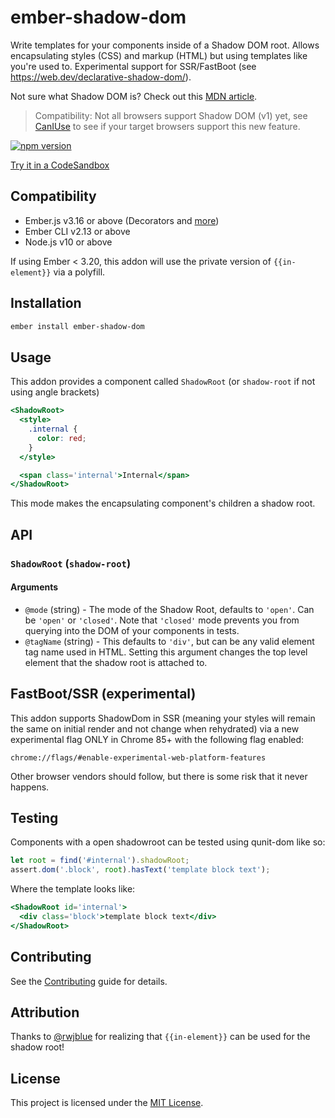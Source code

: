 # ember-shadow-dom

Write templates for your components inside of a Shadow DOM root.
Allows encapsulating styles (CSS) and markup (HTML) but using templates like
you're used to. Experimental support for SSR/FastBoot (see https://web.dev/declarative-shadow-dom/).

Not sure what Shadow DOM is? Check out this [MDN article](https://developer.mozilla.org/en-US/docs/Web/Web_Components/Using_shadow_DOM).

> Compatibility: Not all browsers support Shadow DOM (v1) yet, see [CanIUse](https://caniuse.com/#feat=shadowdomv1)
> to see if your target browsers support this new feature.

[![npm version][npm-badge]][npm-badge-url]

[Try it in a CodeSandbox](https://codesandbox.io/s/kx0x7xr8mv)

## Compatibility

- Ember.js v3.16 or above (Decorators and [more][see-why])
- Ember CLI v2.13 or above
- Node.js v10 or above

If using Ember < 3.20, this addon will use the private version of `{{in-element}}` via a polyfill.

## Installation

```sh
ember install ember-shadow-dom
```

## Usage

This addon provides a component called `ShadowRoot` (or `shadow-root` if not using angle brackets)

```hbs
<ShadowRoot>
  <style>
    .internal {
      color: red;
    }
  </style>

  <span class='internal'>Internal</span>
</ShadowRoot>
```

This mode makes the encapsulating component's children a shadow root.

## API

### `ShadowRoot` (`shadow-root`)

#### Arguments

- `@mode` (string) - The mode of the Shadow Root, defaults to `'open'`. Can be `'open'` or `'closed'`.
  Note that `'closed'` mode prevents you from querying into the DOM of your components in tests.
- `@tagName` (string) - This defaults to `'div'`, but can be any valid element tag name used in HTML.
  Setting this argument changes the top level element that the shadow root is attached to.

## FastBoot/SSR (experimental)

This addon supports ShadowDom in SSR (meaning your styles will remain the same on initial render and not change when rehydrated)
via a new experimental flag ONLY in Chrome 85+ with the following flag enabled:

```
chrome://flags/#enable-experimental-web-platform-features
```

Other browser vendors should follow, but there is some risk that it never happens.

## Testing

Components with a open shadowroot can be tested using qunit-dom like so:

```js
let root = find('#internal').shadowRoot;
assert.dom('.block', root).hasText('template block text');
```

Where the template looks like:

```hbs
<ShadowRoot id='internal'>
  <div class='block'>template block text</div>
</ShadowRoot>
```

## Contributing

See the [Contributing](CONTRIBUTING.md) guide for details.

## Attribution

Thanks to [@rwjblue](https://github.com/rwjblue) for realizing that `{{in-element}}` can be used for the shadow root!

## License

This project is licensed under the [MIT License](LICENSE.md).

[npm-badge]: https://badge.fury.io/js/ember-shadow-dom.svg
[npm-badge-url]: http://badge.fury.io/js/ember-shadow-dom

[see-why]: https://github.com/tildeio/ember-element-helper/issues/6#issuecomment-519349886]]
